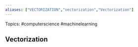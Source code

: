 ```yaml
---
aliases: ["VECTORIZATION","vectorization","Vectorization"] 
---
```

Topics: #computerscience #machinelearning 

## Vectorization

